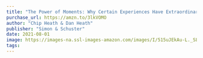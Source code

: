 ```yaml
---
title: "The Power of Moments: Why Certain Experiences Have Extraordinary Impact"
purchase_url: https://amzn.to/3lkVOMO
author: "Chip Heath & Dan Heath"
publisher: "Simon & Schuster"
date: 2021-08-01
image: https://images-na.ssl-images-amazon.com/images/I/515uJEkAu-L._SL75_.jpg
tags:
---
```


